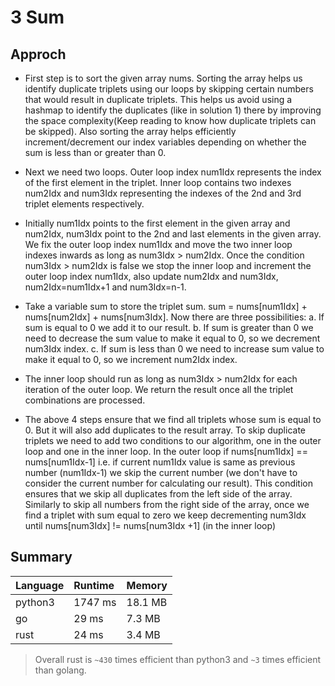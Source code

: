 # 3 Sum

## Approch

* First step is to sort the given array nums. Sorting the array helps us identify duplicate triplets using our loops by skipping certain numbers that would result in duplicate triplets. This helps us avoid using a hashmap to identify the duplicates (like in solution 1) there by improving the space complexity(Keep reading to know how duplicate triplets can be skipped). Also sorting the array helps efficiently increment/decrement our index variables depending on whether the sum is less than or greater than 0.

* Next we need two loops. Outer loop index  num1Idx represents the index of the first element in the triplet. Inner loop contains two indexes num2Idx and num3Idx representing the indexes of the 2nd and 3rd triplet elements respectively.

* Initially num1Idx points to the first element in the given array and num2Idx, num3Idx point to the 2nd and last elements in the given array. We fix the outer loop index num1Idx and move the two inner loop indexes inwards as long as num3Idx > num2Idx. Once the condition num3Idx > num2Idx is false we stop the inner loop and increment the outer loop index num1Idx, also update num2Idx and num3Idx, num2Idx=num1Idx+1 and num3Idx=n-1.

* Take a variable sum to store the triplet sum. sum = nums[num1Idx] + nums[num2Idx] + nums[num3Idx]. Now there are three possibilities: a. If sum is equal to 0 we add it to our result. b. If sum is greater than 0 we need to decrease the sum value to make it equal to 0, so we decrement num3Idx index. c. If sum is less than 0 we need to increase sum value to make it equal to 0, so we increment num2Idx index.

* The inner loop should run as long as num3Idx > num2Idx for each iteration of the outer loop. We return the result once all the triplet combinations are processed.

* The above 4 steps ensure that we find all triplets whose sum is equal to 0. But it will also add duplicates to the result array. To skip duplicate triplets we need to add two conditions to our algorithm, one in the outer loop and one in the inner loop. In the outer loop if nums[num1Idx] == nums[num1Idx-1] i.e. if current num1Idx value is same as previous number (num1Idx-1) we skip the current number (we don't have to consider the current number for calculating our result). This condition ensures that we skip all duplicates from the left side of the array. Similarly to skip all numbers from the right side of the array, once we find a triplet with sum equal to zero we keep decrementing num3Idx until nums[num3Idx] != nums[num3Idx +1] (in the inner loop)

## Summary

| Language | Runtime | Memory  |
| :--------| :------ | :------ |
| python3  | 1747 ms | 18.1 MB |
| go       | 29 ms  | 7.3 MB  |
| rust     | 24 ms   | 3.4 MB  |

> Overall rust is `~430` times efficient than python3 and `~3` times efficient than golang.
